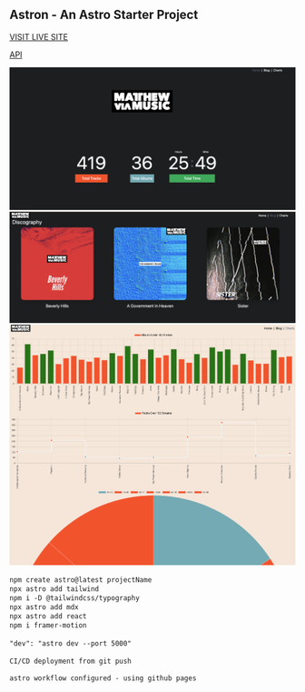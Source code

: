 ## Astron - An Astro Starter Project

[VISIT LIVE SITE](https://mattheweq.com/astron/)

[API](https://mvmapi.olk1.com/tracks)

![PREVIEW](preview.png)
![PREVIEW](preview2.png)
![PREVIEW](preview3.png)




```
npm create astro@latest projectName
npx astro add tailwind
npm i -D @tailwindcss/typography
npx astro add mdx
npx astro add react
npm i framer-motion

"dev": "astro dev --port 5000"
```

`CI/CD deployment from git push`
```
astro workflow configured - using github pages
```
